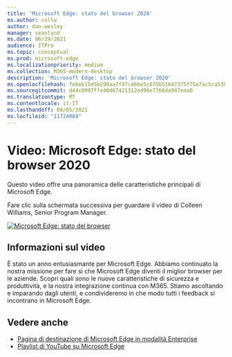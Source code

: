 ```yaml
---
title: 'Microsoft Edge: stato del browser 2020'
ms.author: collw
author: dan-wesley
manager: seanlynd
ms.date: 06/29/2021
audience: ITPro
ms.topic: conceptual
ms.prod: microsoft-edge
ms.localizationpriority: medium
ms.collection: M365-modern-desktop
description: 'Microsoft Edge: stato del browser 2020'
ms.openlocfilehash: febeb15d5b290aa7f47c466e5c875b51847375f75e7ac5ca53b35b3edf9cdb78
ms.sourcegitcommit: d44c0997ffe40d67421312ed96e7766da947eaa0
ms.translationtype: MT
ms.contentlocale: it-IT
ms.lasthandoff: 08/05/2021
ms.locfileid: "11724084"
---
```

# <a name="video-microsoft-edge-state-of-the-browser-2020"></a>Video: Microsoft Edge: stato del browser 2020

Questo video offre una panoramica delle caratteristiche principali di Microsoft Edge.

Fare clic sulla schermata successiva per guardare il video di Colleen Williams, Senior Program Manager.

[![Microsoft Edge: stato del browser](media/microsoft-edge-video-state-of-browser/0.png)](http://www.youtube.com/watch?v=ajdoE4wmzV0 "Microsoft Edge - State of the browser 2020")

## <a name="about-the-video"></a>Informazioni sul video

È stato un anno entusiasmante per Microsoft Edge. Abbiamo continuato la nostra missione per fare sì che Microsoft Edge diventi il miglior browser per le aziende. Scopri quali sono le nuove caratteristiche di sicurezza e produttività, e la nostra integrazione continua con M365. Stiamo ascoltando e imparando dagli utenti, e condivideremo in che modo tutti i feedback si incontrano in Microsoft Edge.

## <a name="see-also"></a>Vedere anche

- [Pagina di destinazione di Microsoft Edge in modalità Enterprise](https://aka.ms/EdgeEnterprise)
- [Playlist di YouTube su Microsoft Edge](https://www.youtube.com/playlist?list=PLXtHYVsvn_b-uXh1tMeYpT-0iD8tD3tFy)